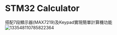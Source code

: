 # STM32 Calculator
 搭配7段顯示器(MAX7219)及Keypad實現簡單計算機功能
![133548110785822364](https://github.com/mikey880870/STM32-Calculator/assets/127172104/a98c0744-36b9-4615-86a6-7370f992c859)
